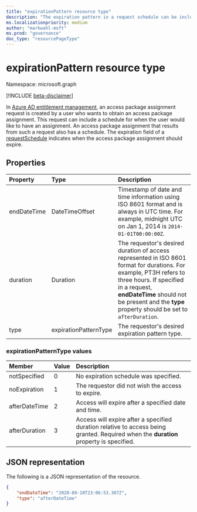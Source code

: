 ```yaml
---
title: "expirationPattern resource type"
description: "The expiration pattern in a request schedule can be included in an access package assignment request and is present in an access package assignment."
ms.localizationpriority: medium
author: "markwahl-msft"
ms.prod: "governance"
doc_type: "resourcePageType"
---
```


# expirationPattern resource type

Namespace: microsoft.graph

[!INCLUDE [beta-disclaimer](../../includes/beta-disclaimer.md)]

In [Azure AD entitlement management](entitlementmanagement-root.md), an access package assignment request is created by a user who wants to obtain an access package assignment. This request can include a schedule for when the user would like to have an assignment.  An access package assignment that results from such a request also has a schedule.  The expiration field of a [requestSchedule](requestschedule.md) indicates when the access package assignment should expire.

## Properties

| Property     | Type        | Description |
|:-------------|:------------|:------------|
|endDateTime|DateTimeOffset|Timestamp of date and time information using ISO 8601 format and is always in UTC time. For example, midnight UTC on Jan 1, 2014 is `2014-01-01T00:00:00Z`.|
|duration|Duration|The requestor's desired duration of access represented in ISO 8601 format for durations. For example, PT3H refers to three hours.  If specified in a request, **endDateTime** should not be present and the **type** property should be set to `afterDuration`.|
|type|expirationPatternType|The requestor's desired expiration pattern type.|

### expirationPatternType values

| Member | Value| Description |
|:---------------|:--------|:----------|
|notSpecified|0|No expiration schedule was specified.|
|noExpiration|1|The requestor did not wish the access to expire.|
|afterDateTime|2|Access will expire after a specified date and time.|
|afterDuration|3|Access will expire after a specified duration relative to access being granted. Required when the **duration** property is specified.|

## JSON representation

The following is a JSON representation of the resource.

<!-- {
  "blockType": "resource",
  "optionalProperties": [

  ],
  "@odata.type": "microsoft.graph.expirationPattern"
}-->

```json
{
    "endDateTime": "2020-09-10T23:06:53.307Z",
    "type": "afterDateTime"
}
```

<!-- uuid: 16cd6b66-4b1a-43a1-adaf-3a886856ed98
2019-02-04 14:57:30 UTC -->
<!-- {
  "type": "#page.annotation",
  "description": "expirationPattern resource",
  "keywords": "",
  "section": "documentation",
  "tocPath": ""
}-->


